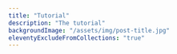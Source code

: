 ```yaml
---
title: "Tutorial"
description: "The tutorial"
backgroundImage: "/assets/img/post-title.jpg"
eleventyExcludeFromCollections: "true"
---
```

